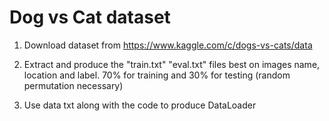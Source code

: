 
# Dog vs Cat dataset

1. Download dataset from 
https://www.kaggle.com/c/dogs-vs-cats/data

2. Extract and produce the "train.txt" "eval.txt" files best on images name, location and label. 70% for training and 30% for testing (random permutation necessary)

3. Use data txt along with the code to produce DataLoader
